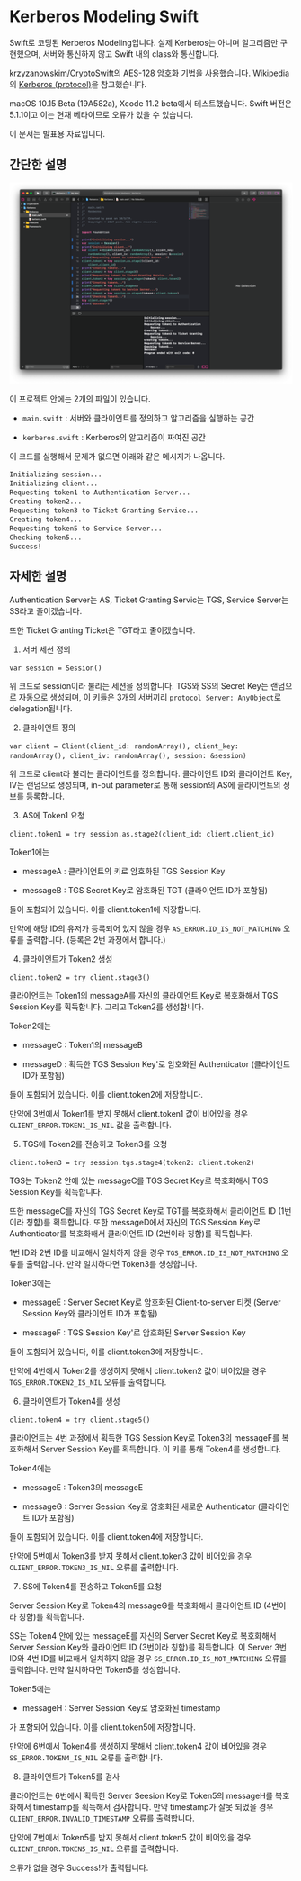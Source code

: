 # Kerberos Modeling Swift

Swift로 코딩된 Kerberos Modeling입니다. 실제 Kerberos는 아니며 알고리즘만 구현했으며, 서버와 통신하지 않고 Swift 내의 class와 통신합니다.

[krzyzanowskim/CryptoSwift](https://github.com/krzyzanowskim/CryptoSwift)의 AES-128 암호화 기법을 사용했습니다. Wikipedia의 [Kerberos (protocol)](https://en.wikipedia.org/wiki/Kerberos_(protocol))을 참고했습니다.

macOS 10.15 Beta (19A582a), Xcode 11.2 beta에서 테스트했습니다. Swift 버전은 5.1.1이고 이는 현재 베타이므로 오류가 있을 수 있습니다.

이 문서는 발표용 자료입니다.

## 간단한 설명

![1](1.png)

이 프로젝트 안에는 2개의 파일이 있습니다.

- `main.swift` : 서버와 클라이언트를 정의하고 알고리즘을 실행하는 공간

- `kerberos.swift` : Kerberos의 알고리즘이 짜여진 공간

이 코드를 실행해서 문제가 없으면 아래와 같은 메시지가 나옵니다.

```
Initializing session...
Initializing client...
Requesting token1 to Authentication Server...
Creating token2...
Requesting token3 to Ticket Granting Service...
Creating token4...
Requesting token5 to Service Server...
Checking token5...
Success!
```
## 자세한 설명

Authentication Server는 AS, Ticket Granting Servic는 TGS, Service Server는 SS라고 줄이겠습니다.

또한 Ticket Granting Ticket은 TGT라고 줄이겠습니다.

1. 서버 세션 정의

`var session = Session()`

위 코드로 session이라 불리는 세션을 정의합니다. TGS와 SS의 Secret Key는 랜덤으로 자동으로 생성되며, 이 키들은 3개의 서버끼리 `protocol Server: AnyObject`로 delegation됩니다.

2. 클라이언트 정의

`var client = Client(client_id: randomArray(), client_key: randomArray(), client_iv: randomArray(), session: &session)`

위 코드로 client라 불리는 클라이언트를 정의합니다. 클라이언트 ID와 클라이언트 Key, IV는 랜덤으로 생성되며, in-out parameter로 통해 session의 AS에 클라이언트의 정보를 등록합니다.

3.  AS에 Token1 요청

`client.token1 = try session.as.stage2(client_id: client.client_id)`

Token1에는

- messageA : 클라이언트의 키로 암호화된 TGS Session Key

- messageB : TGS Secret Key로 암호화된 TGT (클라이언트 ID가 포함됨)

들이 포함되어 있습니다. 이를 client.token1에 저장합니다.

만약에 해당 ID의 유저가 등록되어 있지 않을 경우 `AS_ERROR.ID_IS_NOT_MATCHING` 오류를 출력합니다. (등록은 2번 과정에서 합니다.)

4. 클라이언트가 Token2 생성

`client.token2 = try client.stage3()`

클라이언트는 Token1의 messageA를 자신의 클라이언트 Key로 복호화해서 TGS Session Key를 획득합니다. 그리고 Token2를 생성합니다.

Token2에는

- messageC : Token1의 messageB

- messageD : 획득한 TGS Session Key'로 암호화된 Authenticator (클라이언트 ID가 포함됨)

들이 포함되어 있습니다. 이를 client.token2에 저장합니다.

만약에 3번에서 Token1를 받지 못해서 client.token1 값이 비어있을 경우 `CLIENT_ERROR.TOKEN1_IS_NIL` 값을 출력합니다.

5. TGS에 Token2를 전송하고 Token3를 요청

`client.token3 = try session.tgs.stage4(token2: client.token2)`

TGS는 Token2 안에 있는 messageC를 TGS Secret Key로 복호화해서 TGS Session Key를 획득합니다.

또한 messageC를 자신의 TGS Secret Key로 TGT를 복호화해서 클라이언트 ID (1번이라 칭함)를 획득합니다. 또한 messageD에서 자신의 TGS Session Key로 Authenticator를 복호화해서 클라이언트 ID (2번이라 칭함)를 획득합니다.

1번 ID와 2번 ID를 비교해서 일치하지 않을 경우 `TGS_ERROR.ID_IS_NOT_MATCHING` 오류를 출력합니다. 만약 일치하다면 Token3를 생성합니다.

Token3에는

- messageE : Server Secret Key로 암호화된 Client-to-server 티켓 (Server Session Key와 클라이언트 ID가 포함됨)

- messageF : TGS Session Key'로 암호화된 Server Session Key

들이 포함되어 있습니다, 이를 client.token3에 저장합니다.

만약에 4번에서 Token2를 생성하지 못해서 client.token2 값이 비어있을 경우 `TGS_ERROR.TOKEN2_IS_NIL` 오류를 출력합니다.

6. 클라이언트가 Token4를 생성

`client.token4 = try client.stage5()`

클라이언트는 4번 과정에서 획득한 TGS Session Key로 Token3의 messageF를 복호화해서 Server Session Key를 획득합니다. 이 키를 통해 Token4를 생성합니다.

Token4에는

- messageE : Token3의 messageE

- messageG : Server Session Key로 암호화된 새로운 Authenticator (클라이언트 ID가 포함됨)

들이 포함되어 있습니다. 이를 client.token4에 저장합니다.

만약에 5번에서 Token3를 받지 못해서 client.token3 값이 비어있을 경우 `CLIENT_ERROR.TOKEN3_IS_NIL` 오류를 출력합니다.

7. SS에 Token4를 전송하고 Token5를 요청

Server Session Key로 Token4의 messageG를 복호화해서 클라이언트 ID (4번이라 칭함)를 획득합니다.

SS는 Token4 안에 있는 messageE를 자신의 Server Secret Key로 복호화해서 Server Session Key와 클라이언트 ID (3번이라 칭함)를 획득합니다. 이 Server 3번 ID와 4번 ID를 비교해서 일치하지 않을 경우 `SS_ERROR.ID_IS_NOT_MATCHING` 오류를 출력합니다. 만약 일치하다면 Token5를 생성합니다.

Token5에는

- messageH : Server Session Key로 암호화된 timestamp

가  포함되어 있습니다. 이를 client.token5에 저장합니다.

만약에 6번에서 Token4를 생성하지 못해서 client.token4 값이 비어있을 경우 `SS_ERROR.TOKEN4_IS_NIL` 오류를 출력합니다.

8. 클라이언트가 Token5를 검사

클라이언트는 6번에서 획득한 Server Seesion Key로 Token5의 messageH를 복호화해서 timestamp를 획득해서 검사합니다. 만약 timestamp가 잘못 되었을 경우 `CLIENT_ERROR.INVALID_TIMESTAMP` 오류를 출력합니다.

만약에 7번에서 Token5를 받지 못해서 client.token5 값이 비어있을 경우 `CLIENT_ERROR.TOKEN5_IS_NIL` 오류를 출력합니다.

오류가 없을 경우 Success!가 출력됩니다.
